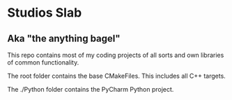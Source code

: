 # Studios Slab
## Aka "the anything bagel"

This repo contains most of my coding projects of all sorts and own libraries of common functionality.

The root folder contains the base CMakeFiles. This includes all C++ targets.

The ./Python folder contains the PyCharm Python project.
